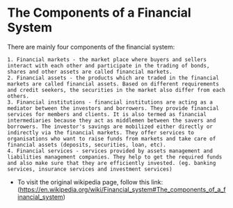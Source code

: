 # The Components of a Financial System

There are mainly four components of the financial system:

    1. Financial markets - the market place where buyers and sellers interact with each other and participate in the trading of bonds, shares and other assets are called financial markets.
    2. Financial assets - the products which are traded in the financial markets are called financial assets. Based on different requirements and credit seekers, the securities in the market also differ from each others.
    3. Financial institutions - financial institutions are acting as a mediator between the investors and borrowers. They provide financial services for members and clients. It is also termed as financial intermediaries because they act as middlemen between the savers and borrowers. The investor's savings are mobilized either directly or indirectly via the financial markets. They offer services to organisations who want to raise funds from markets and take care of financial assets (deposits, securities, loan, etc).
    4. Financial services - services provided by assets management and liabilities management companies. They help to get the required funds and also make sure that they are efficiently invested. (eg. banking services, insurance services and investment services)


- To visit the original wikipedia page, follow this link: (https://en.wikipedia.org/wiki/Financial_system#The_components_of_a_financial_system)